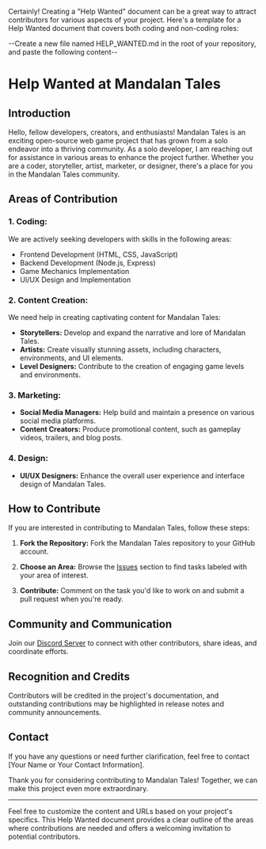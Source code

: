 Certainly! Creating a "Help Wanted" document can be a great way to attract contributors for various aspects of your project. Here's a template for a Help Wanted document that covers both coding and non-coding roles:

--Create a new file named HELP_WANTED.md in the root of your repository, and paste the following content--

# Help Wanted at Mandalan Tales

## Introduction

Hello, fellow developers, creators, and enthusiasts! Mandalan Tales is an exciting open-source web game project that has grown from a solo endeavor into a thriving community. As a solo developer, I am reaching out for assistance in various areas to enhance the project further. Whether you are a coder, storyteller, artist, marketer, or designer, there's a place for you in the Mandalan Tales community.

## Areas of Contribution

### 1. **Coding:**

We are actively seeking developers with skills in the following areas:

- Frontend Development (HTML, CSS, JavaScript)
- Backend Development (Node.js, Express)
- Game Mechanics Implementation
- UI/UX Design and Implementation

### 2. **Content Creation:**

We need help in creating captivating content for Mandalan Tales:

- **Storytellers:** Develop and expand the narrative and lore of Mandalan Tales.
- **Artists:** Create visually stunning assets, including characters, environments, and UI elements.
- **Level Designers:** Contribute to the creation of engaging game levels and environments.

### 3. **Marketing:**

- **Social Media Managers:** Help build and maintain a presence on various social media platforms.
- **Content Creators:** Produce promotional content, such as gameplay videos, trailers, and blog posts.

### 4. **Design:**

- **UI/UX Designers:** Enhance the overall user experience and interface design of Mandalan Tales.

## How to Contribute

If you are interested in contributing to Mandalan Tales, follow these steps:

1. **Fork the Repository:** Fork the Mandalan Tales repository to your GitHub account.

2. **Choose an Area:** Browse the [Issues](https://github.com/YourGitHubUsername/Mandalan-Tales/issues) section to find tasks labeled with your area of interest.

3. **Contribute:** Comment on the task you'd like to work on and submit a pull request when you're ready.

## Community and Communication

Join our [Discord Server](#) to connect with other contributors, share ideas, and coordinate efforts.

## Recognition and Credits

Contributors will be credited in the project's documentation, and outstanding contributions may be highlighted in release notes and community announcements.

## Contact

If you have any questions or need further clarification, feel free to contact [Your Name or Your Contact Information].

Thank you for considering contributing to Mandalan Tales! Together, we can make this project even more extraordinary.

---

Feel free to customize the content and URLs based on your project's specifics. This Help Wanted document provides a clear outline of the areas where contributions are needed and offers a welcoming invitation to potential contributors.